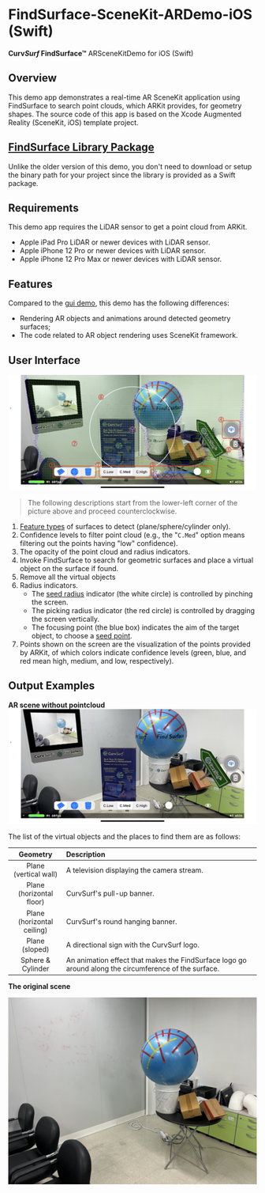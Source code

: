 # FindSurface-SceneKit-ARDemo-iOS (Swift)

**Curv*Surf* FindSurface™** ARSceneKitDemo for iOS (Swift)



## Overview

This demo app demonstrates a real-time AR SceneKit application using FindSurface to search point clouds, which ARKit provides, for geometry shapes. The source code of this app is based on the Xcode Augmented Reality (SceneKit, iOS) template project. 


## [FindSurface Library Package](https://www.github.com/CurvSurf/FindSurface-iOS)

Unlike the older version of this demo, you don't need to download or setup the binary path for your project since the library is provided as a Swift package.


## Requirements

This demo app requires the LiDAR sensor to get a point cloud from ARKit.

- Apple iPad Pro LiDAR or newer devices with LiDAR sensor.
- Apple iPhone 12 Pro or newer devices with LiDAR sensor.
- Apple iPhone 12 Pro Max or newer devices with LiDAR sensor.


## Features

Compared to the [gui demo](https://github.com/CurvSurf/FindSurface-GUIDemo-iOS), this demo has the following differences:

- Rendering AR objects and animations around detected geometry surfaces;
- The code related to AR object rendering uses SceneKit framework.



## User Interface

![interface](README.images/ar-scene-with-pointcloud.jpg)

> The following descriptions start from the lower-left corner of the picture above and proceed counterclockwise.
1. [Feature types](https://github.com/CurvSurf/FindSurface#auto-detection) of surfaces to detect (plane/sphere/cylinder only).
2. Confidence levels to filter point cloud (e.g., the "`C.Med`" option means filtering out the points having "low" confidence).
3. The opacity of the point cloud and radius indicators.
4. Invoke FindSurface to search for geometric surfaces and place a virtual object on the surface if found.
5. Remove all the virtual objects
6. Radius indicators.
    - The [seed radius](https://github.com/CurvSurf/FindSurface#how-does-it-work) indicator (the white circle) is controlled by pinching the screen.
    - The picking radius indicator (the red circle) is controlled by dragging the screen vertically.
    - The focusing point (the blue box) indicates the aim of the target object, to choose a [seed point](https://github.com/CurvSurf/FindSurface#how-does-it-work).
7. Points shown on the screen are the visualization of the points provided by ARKit, of which colors indicate confidence levels (green, blue, and red mean high, medium, and low, respectively).



## Output Examples

**AR scene without pointcloud**
![ar-scene-without-pointcloud.jpg](README.images/ar-scene-without-pointcloud.jpg)

The list of the virtual objects and the places to find them are as follows:

| Geometry | Description |
|:--------:|:------------|
| Plane <br>(vertical wall) | A television displaying the camera stream. |
| Plane <br>(horizontal floor) | CurvSurf's pull-up banner. |
| Plane <br>(horizontal ceiling) | CurvSurf's round hanging banner. |
| Plane <br>(sloped) | A directional sign with the CurvSurf logo. |
| Sphere & Cylinder | An animation effect that makes the FindSurface logo go around along the circumference of the surface. | 

**The original scene**

![original-scene.jpg](README.images/original-scene.jpg)
